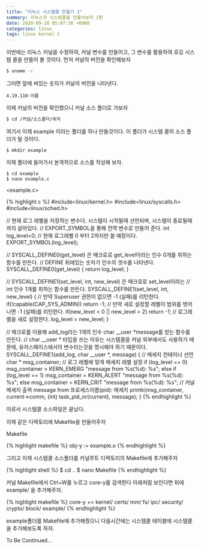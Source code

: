 ```yaml
---
title: "리눅스 시스템콜 만들기 1"
summary: 리눅스의 시스템콜을 만들어보자 1편
date: 2020-09-28 05:07:36 +0900
categories: linux
tags: linux kernel C
---
```

이번에는 리눅스 커널을 수정하여, 커널 변수를 만들어고, 그 변수를 활용하여 로깅 시스템 콜을 만들어 볼 것이다. 먼저 커널의 버전을 확인해보자

```bash
$ uname -r
```

그러면 앞에 써있는 숫자가 커널의 버전을 나타낸다.

```
4.19.110-이름
```

이제 커널의 버전을 확인했으니 커널 소스 폴더로 가보자

```bash
$ cd /커널/소스폴더/위치
```

여기서 이제 example 이라는 폴더를 하나 만들것이다. 이 폴더가 시스템 콜의 소스 폴더가 될 것이다.

```shell
$ mkdir example
```

이제 폴더에 들어가서 본격적으로 소스를 작성해 보자.

```shell
$ cd example
$ nano example.c
```

<example.c>

{% highlight c  %}
#include<linux/kernel.h>
#include<linux/syscalls.h>
#include<linux/sched.h>

// 현재 로그 레벨을 저장하는 변수다. 시스템이 시작될때 선언되며, 시스템이 종료될때까지 살아있다.
// EXPORT_SYMBOL을 통해 전역 변수로 만들어 준다.
int log_level=0; // 현재 로그레벨 0 부터 2까지만 쓸 예정이다.
EXPORT_SYMBOL(log_level);

// SYSCALL_DEFINE0(get_level) 은 매크로로 get_level이라는 인수 0개를 취하는 함수를 만든다.
// DEFINE 뒤에있는 숫자가 인수의 갯수를 나타낸다.
SYSCALL_DEFINE0(get_level)
{
    return log_level;
}

// SYSCALL_DEFINE1(set_level, int, new_level) 은 매크로로 set_level이라는
// int 인수 1개를 취하는 함수를 만든다. 
SYSCALL_DEFINE1(set_level, int, new_level)
{
    // 만약 Superuser 권한이 없으면 -1 (실패)를 리턴한다.
    if(!capable(CAP_SYS_ADMIN))
        return -1;
    // 만약 새로 설정할 레벨이 범위를 벗어나면 -1 (실패)를 리턴한다.
    if(new_level < 0 || new_level > 2)
        return -1;
    // 로그레벨을 새로 설정한다.
    log_level = new_level;
}

// 매크로를 이용해 add_log라는 1개의 인수 char __user *message를 받는 함수를 만든다.
// char __user * 타입을 쓰는 이유는 시스템콜을 커널 외부에서도 사용하기 때문에, 유저스페이스에서의 변수라는것을 명시해야 하기 때문이다.
SYSCALL_DEFINE1(add_log, char __user *, message)
{
    // 메세지 컨테이너 선언
    char * msg_container;
    // 로그 레벨에 맞게 메세지 레벨 설정
    if (log_level == 0)
        msg_container = KERN_EMERG "message from %s(%d): %s";
    else if (log_level == 1)
        msg_container = KERN_ALERT "message from %s(%d): %s";
    else
        msg_container = KERN_CRIT "message from %s(%d): %s";
    // 커널 메세지 출력 message from 프로세스이름(pid): 메세지
    printk(msg_container, current->comm, (int) task_pid_nr(current), message);
}
{% endhighlight %}

이로서 시스템콜 소스파일은 끝났다.

이제 같은 디렉토리에 Makefile을 만들어주자

Makefile

{% highlight makefile  %}
obj-y := example.o
{% endhighlight %}

그리고 이제 시스템콜 소스폴더를 커널루트 디렉토리의 Makefile에 추가해주자

{% highlight shell  %}
$ cd ..
$ nano Makefile
{% endhighlight %}

커널 Makefile에서 Ctrl+W를 누르고 core-y를 검색한다 아래처럼 보인다면 뒤에 example/ 을 추가해주자.

{% highlight makefile  %}
core-y          += kernel/ certs/ mm/ fs/ ipc/ security/ crypto/ block/ example/
{% endhighlight %}

example폴더를 Makefile에 추가해줬으니 다음시간에는 시스템콜 테이블에 시스템콜을 추가해보도록 하자.



To Be Continued...

